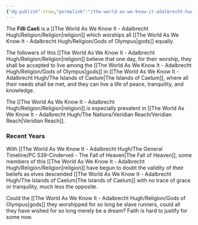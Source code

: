 ```yaml
---
{"dg-publish":true,"permalink":"/the-world-as-we-know-it-adalbrecht-hugh/religion/filli-caeli/"}
---
```


The **Filli Caeli** is a [[The World As We Know It - Adalbrecht Hugh/Religion/Religion\|religion]] which worships all [[The World As We Know It - Adalbrecht Hugh/Religion/Gods of Olympus\|gods]] equally.

The followers of this [[The World As We Know It - Adalbrecht Hugh/Religion/Religion\|religion]] believe that one day, for their worship, they shall be accepted to live among the [[The World As We Know It - Adalbrecht Hugh/Religion/Gods of Olympus\|gods]] in [[The World As We Know It - Adalbrecht Hugh/The Islands of Caelum\|The Islands of Caelum]], where all their needs shall be met, and they can live a life of peace, tranquility, and knowledge.

The [[The World As We Know It - Adalbrecht Hugh/Religion/Religion\|religion]] is especially prevalent in [[The World As We Know It - Adalbrecht Hugh/The Nations/Veridian Reach/Veridian Reach\|Veridian Reach]].

### Recent Years
With [[The World As We Know It - Adalbrecht Hugh/The General Timeline/PC 539-Cinderveil - The Fall of Heaven\|The Fall of Heaven]], some members of this [[The World As We Know It - Adalbrecht Hugh/Religion/Religion\|religion]] have begun to doubt the validity of their beliefs as elves descended [[The World As We Know It - Adalbrecht Hugh/The Islands of Caelum\|The Islands of Caelum]] with no trace of grace or tranquility, much less the opposite.

Could the [[The World As We Know It - Adalbrecht Hugh/Religion/Gods of Olympus\|gods]] they worshipped for so long be slave runners, could all they have wished for so long merely be a dream? Faith is hard to justify for some now. 